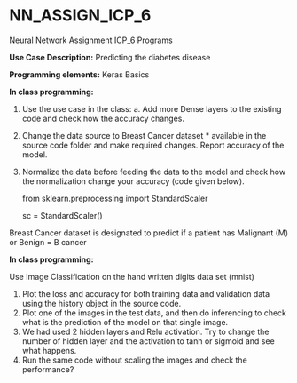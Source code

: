 # NN_ASSIGN_ICP_6
Neural Network Assignment ICP_6 Programs

**Use Case Description:** Predicting the diabetes disease

**Programming elements:** Keras Basics

**In class programming:**

1. Use the use case in the class:
  a. Add more Dense layers to the existing code and check how the accuracy changes.
2. Change the data source to Breast Cancer dataset * available in the source code folder and make required
changes. Report accuracy of the model.
3. Normalize the data before feeding the data to the model and check how the normalization change your
accuracy (code given below).

    from sklearn.preprocessing import StandardScaler

     sc = StandardScaler()
  
Breast Cancer dataset is designated to predict if a patient has Malignant (M) or Benign = B cancer

**In class programming:**

Use Image Classification on the hand written digits data set (mnist)

1. Plot the loss and accuracy for both training data and validation data using the history object in the source
code.
2. Plot one of the images in the test data, and then do inferencing to check what is the prediction of the model
on that single image.
3. We had used 2 hidden layers and Relu activation. Try to change the number of hidden layer and the
activation to tanh or sigmoid and see what happens.
4. Run the same code without scaling the images and check the performance?
